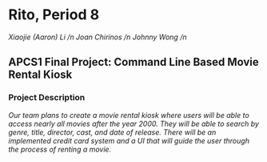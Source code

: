 # Rito, Period 8
<i> Xiaojie (Aaron) Li /n </i>
<i> Joan Chirinos /n </i>
<i> Johnny Wong /n </i>

## APCS1 Final Project: Command Line Based Movie Rental Kiosk
### Project Description
<i> Our team plans to create a movie rental kiosk where users will be able to access nearly all movies after the year 2000. They will be able to search by genre, title, director, cast, and date of release. There will be an implemented credit card system and a UI that will guide the user through the process of renting a movie. </i>
  
 ### 
